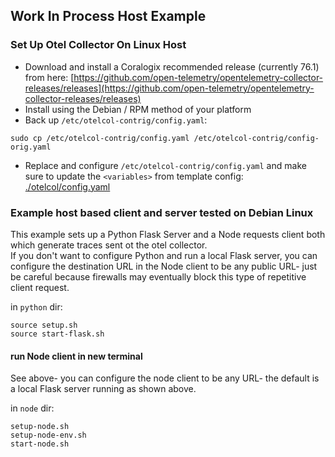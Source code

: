 ## Work In Process Host Example

### Set Up Otel Collector On Linux Host 
- Download and install a Coralogix recommended release (currently 76.1) from here: [https://github.com/open-telemetry/opentelemetry-collector-releases/releases](https://github.com/open-telemetry/opentelemetry-collector-releases/releases)
- Install using the Debian / RPM method of your platform
- Back up `/etc/otelcol-contrig/config.yaml`:  
```
sudo cp /etc/otelcol-contrig/config.yaml /etc/otelcol-contrig/config-orig.yaml
```
- Replace and configure `/etc/otelcol-contrig/config.yaml` and make sure to update the `<variables>` from template config: [./otelcol/config.yaml](./otelcol/config.yanl)

### Example host based client and server tested on Debian Linux  

This example sets up a Python Flask Server and a Node requests client both which generate traces sent ot the otel collector.  
If you don't want to configure Python and run a local Flask server, you can configure the destination URL in the Node client to be any public URL- just be careful because firewalls may eventually block this type of repetitive client request.  

in `python` dir:
```
source setup.sh
source start-flask.sh
```

#### run Node client in new terminal

See above- you can configure the node client to be any URL- the default is a local Flask server running as shown above.  

in `node` dir:
```
setup-node.sh
setup-node-env.sh
start-node.sh
```